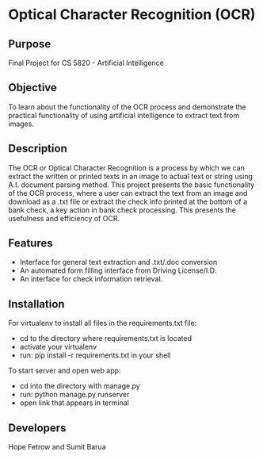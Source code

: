 # Optical Character Recognition (OCR)


<h2> Purpose </h2>

Final Project for CS 5820 - Artificial Intelligence

<h2> Objective	</h2>
	
To learn about the functionality of the OCR process and demonstrate the practical functionality of using artificial intelligence to extract text from images. 

<h2> Description </h2>

The OCR or Optical Character Recognition is a process by which we can extract the written or printed texts in an image to actual text or string using A.I. document parsing method. This project presents the basic functionality of the OCR process, where a user can extract the text from an image and download as a .txt file or extract the check info printed at the bottom of a bank check, a key action in bank check processing. This presents the usefulness and efficiency of OCR. 
		
<h2> Features </h2>
<ul>
 <li> Interface for general text extraction and .txt/.doc conversion</li>
 <li> An automated form filling interface from Driving License/I.D.</li>
 <li> An interface for check information retrieval.</li>
</ul>

<h2> Installation </h2>

For virtualenv to install all files in the requirements.txt file:
	<ul>
	<li>cd to the directory where requirements.txt is located</li>
	<li>activate your virtualenv</li>
	<li>run: pip install -r requirements.txt in your shell</li>
	</ul>

To start server and open web app:
	<ul>
	<li>cd into the directory with manage.py </li>
	<li>run: python manage.py runserver </li>
	<li>open link that appears in terminal </li>
	</ul>
		
<h2>Developers </h2>   	
	Hope Fetrow and Sumit Barua
